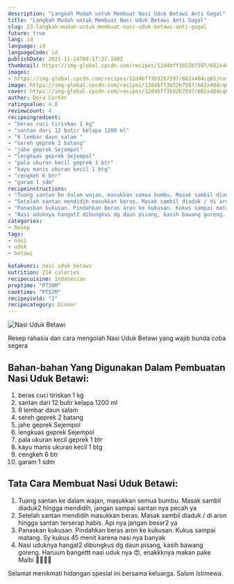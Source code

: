 ```yaml
---
description: "Langkah Mudah untuk Membuat Nasi Uduk Betawi Anti Gagal"
title: "Langkah Mudah untuk Membuat Nasi Uduk Betawi Anti Gagal"
slug: 23-langkah-mudah-untuk-membuat-nasi-uduk-betawi-anti-gagal
future: true
lang: id
language: id
languageCode: id
publishDate: 2021-11-14T04:17:27.168Z 
thumbnail: https://img-global.cpcdn.com/recipes/12d4bff3b52b7597/682x484cq65/nasi-uduk-betawi-foto-resep-utama.webp
images:
- https://img-global.cpcdn.com/recipes/12d4bff3b52b7597/682x484cq65/nasi-uduk-betawi-foto-resep-utama.webp
image: https://img-global.cpcdn.com/recipes/12d4bff3b52b7597/682x484cq65/nasi-uduk-betawi-foto-resep-utama.webp
cover: https://img-global.cpcdn.com/recipes/12d4bff3b52b7597/682x484cq65/nasi-uduk-betawi-foto-resep-utama.webp
author: Dora Carter
ratingvalue: 4.8
reviewcount: 4
recipeingredient:
- "beras cuci tiriskan 1 kg"
- "santan dari 12 butir kelapa 1200 ml"
- "6 lembar daun salam "
- "sereh geprek 2 batang"
- "jahe geprek Sejempol"
- "lengkuas geprek Sejempol"
- "pala ukuran kecil geprek 1 btr"
- "kayu manis ukuran kecil 1 btg"
- "cengkeh 6 btr"
- "garam 1 sdm"
recipeinstructions:
- "Tuang santan ke dalam wajan, masukkan semua bumbu. Masak sambil diaduk2 hingga mendidih, jangan sampai santan nya pecah ya"
- "Setelah santan mendidih masukkan beras. Masak sambil diaduk / di aron hingga santan terserap habis. Api nya jangan besar2 ya"
- "Panaskan kukusan. Pindahkan beras aron ke kukusan. Kukus sampai matang. Sy kukus 45 menit karena nasi nya banyak"
- "Nasi uduknya hangat2 dibungkus dg daun pisang, kasih bawang goreng. Haruum bangettt nasi uduk nya 😍, enakkknya makan pake Malbi 👍🏻👍🏻"
categories:
- Resep
tags:
- nasi
- uduk
- betawi

katakunci: nasi uduk betawi 
nutrition: 214 calories
recipecuisine: Indonesian
preptime: "PT30M"
cooktime: "PT52M"
recipeyield: "2"
recipecategory: Dinner
---
```



![Nasi Uduk Betawi](https://img-global.cpcdn.com/recipes/12d4bff3b52b7597/682x484cq65/nasi-uduk-betawi-foto-resep-utama.webp)

Resep rahasia dan cara mengolah  Nasi Uduk Betawi yang wajib bunda coba segera

<!--inarticleads1-->

## Bahan-bahan Yang Digunakan Dalam Pembuatan Nasi Uduk Betawi:

1. beras cuci tiriskan 1 kg
1. santan dari 12 butir kelapa 1200 ml
1. 6 lembar daun salam 
1. sereh geprek 2 batang
1. jahe geprek Sejempol
1. lengkuas geprek Sejempol
1. pala ukuran kecil geprek 1 btr
1. kayu manis ukuran kecil 1 btg
1. cengkeh 6 btr
1. garam 1 sdm



<!--inarticleads2-->

## Tata Cara Membuat Nasi Uduk Betawi:

1. Tuang santan ke dalam wajan, masukkan semua bumbu. Masak sambil diaduk2 hingga mendidih, jangan sampai santan nya pecah ya
1. Setelah santan mendidih masukkan beras. Masak sambil diaduk / di aron hingga santan terserap habis. Api nya jangan besar2 ya
1. Panaskan kukusan. Pindahkan beras aron ke kukusan. Kukus sampai matang. Sy kukus 45 menit karena nasi nya banyak
1. Nasi uduknya hangat2 dibungkus dg daun pisang, kasih bawang goreng. Haruum bangettt nasi uduk nya 😍, enakkknya makan pake Malbi 👍🏻👍🏻




Selamat menikmati hidangan spesial ini bersama keluarga. Salam Istimewa.

